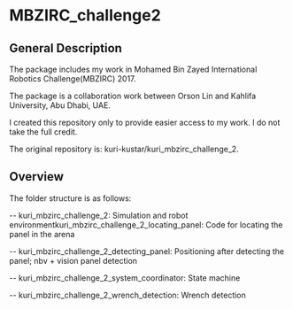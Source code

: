 # MBZIRC_challenge2

## General Description
The package includes my work in Mohamed Bin Zayed International Robotics Challenge(MBZIRC) 2017.

The package is a collaboration work between Orson Lin and Kahlifa University, Abu Dhabi, UAE.

I created this repository only to provide easier access to my work. I do not take the full credit. 

The original repository is: kuri-kustar/kuri_mbzirc_challenge_2. 

## Overview

The folder structure is as follows:

-- kuri_mbzirc_challenge_2: Simulation and robot environmentkuri_mbzirc_challenge_2_locating_panel: Code for locating the panel in the arena

-- kuri_mbzirc_challenge_2_detecting_panel: Positioning after detecting the panel; nbv + vision panel detection

-- kuri_mbzirc_challenge_2_system_coordinator: State machine

-- kuri_mbzirc_challenge_2_wrench_detection: Wrench detection
